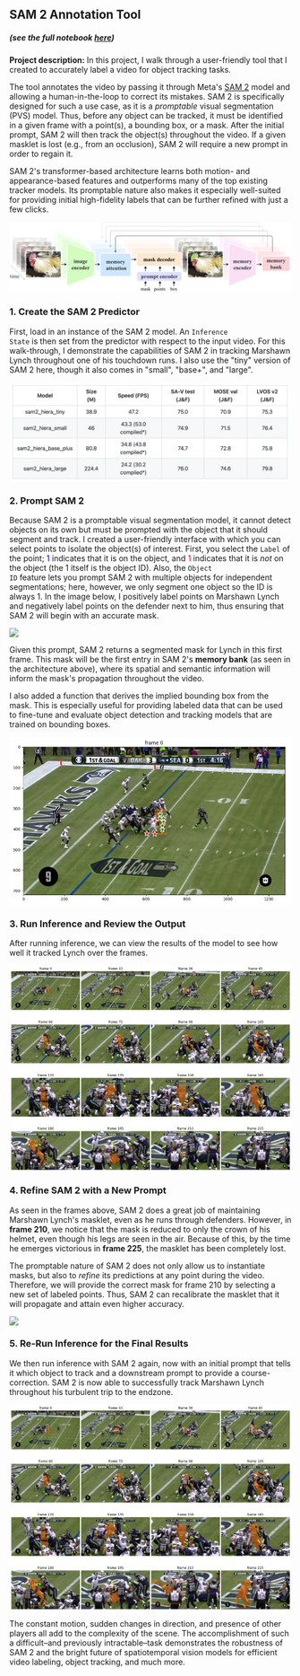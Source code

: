## SAM 2 Annotation Tool
##### (see the full notebook [here](/docs/SAM2_tool.fixed.html))  
  
  
**Project description:** In this project, I walk through a user-friendly tool that I created to accurately label a video for object tracking tasks.
  
The tool annotates the video by passing it through Meta's [SAM 2](https://ai.meta.com/sam2/) model and allowing a human-in-the-loop to correct its mistakes. SAM 2 is specifically designed for such a use case, as it is a *promptable* visual segmentation (PVS) model. Thus, before any object can be tracked, it must be identified in a given frame with a point(s), a bounding box, or a mask. After the initial prompt, SAM 2 will then track the object(s) throughout the video. If a given masklet is lost (e.g., from an occlusion), SAM 2 will require a new prompt in order to regain it.  

SAM 2's transformer-based architecture learns both motion- and appearance-based features and outperforms many of the top existing tracker models. Its promptable nature also makes it especially well-suited for providing initial high-fidelity labels that can be further refined with just a few clicks.  

<img src="images/sam2_architecture.png" style="display: block; margin: 0 auto;"/>

### 1. Create the SAM 2 Predictor

First, load in an instance of the SAM 2 model. An <code>Inference State</code> is then set from the predictor with respect to the input video. For this walk-through, I demonstrate the capabilities of SAM 2 in tracking Marshawn Lynch throughout one of his touchdown runs. I also use the "tiny" version of SAM 2 here, though it also comes in "small", "base+", and "large".

<img src="images/sam2_models.png" style="display: block; margin: 0 auto;"/>

### 2. Prompt SAM 2

Because SAM 2 is a promptable visual segmentation model, it cannot detect objects on its own but must be prompted with the object that it should segment and track. I created a user-friendly interface with which you can select points to isolate the object(s) of interest. First, you select the <code>Label</code> of the point; <span style="color: blue;">1</span> indicates that it is on the object, and <span style="color: red;">1</span> indicates that it is *not* on the object (the 1 itself is the object ID). Also, the <code>Object ID</code> feature lets you prompt SAM 2 with multiple objects for independent segmentations; here, however, we only segment one object so the ID is always 1. In the image below, I positively label points on Marshawn Lynch and negatively label points on the defender next to him, thus ensuring that SAM 2 will begin with an accurate mask.

<img src="images/frame0_labels.png" style="display: block; margin: 0 auto;"/>

Given this prompt, SAM 2 returns a segmented mask for Lynch in this first frame. This mask will be the first entry in SAM 2's <b>memory bank</b> (as seen in the architecture above), where its spatial and semantic information will inform the mask's propagation throughout the video.
  
I also added a function that derives the implied bounding box from the mask. This is especially useful for providing labeled data that can be used to fine-tune and evaluate object detection and tracking models that are trained on bounding boxes.

<img src="images/frame0_mask.png" style="display: block; margin: 0 auto;"/>
  

### 3. Run Inference and Review the Output

After running inference, we can view the results of the model to see how well it tracked Lynch over the frames.

<img src="images/initial_output.png" style="display: block; margin: 0 auto;"/>
  
  
### 4. Refine SAM 2 with a New Prompt

As seen in the frames above, SAM 2 does a great job of maintaining Marshawn Lynch's masklet, even as he runs through defenders. However, in **frame 210**, we notice that the mask is reduced to only the crown of his helmet, even though his legs are seen in the air. Because of this, by the time he emerges victorious in **frame 225**, the masklet has been completely lost.  
  
The promptable nature of SAM 2 does not only allow us to instantiate masks, but also to *refine* its predictions at any point during the video. Therefore, we will provide the correct mask for frame 210 by selecting a new set of labeled points. Thus, SAM 2 can recalibrate the masklet that it will propagate and attain even higher accuracy.

<img src="images/refined_mask.png" style="display: block; margin: 0 auto;"/>


### 5. Re-Run Inference for the Final Results
We then run inference with SAM 2 again, now with an initial prompt that tells it which object to track and a downstream prompt to provide a course-correction. SAM 2 is now able to successfully track Marshawn Lynch throughout his turbulent trip to the endzone.

<img src="images/final_output.png" style="display: block; margin: 0 auto;"/>  

The constant motion, sudden changes in direction, and presence of other players all add to the complexity of the scene. The accomplishment of such a difficult–and previously intractable–task demonstrates the robustness of SAM 2 and the bright future of spatiotemporal vision models for efficient video labeling, object tracking, and much more.
